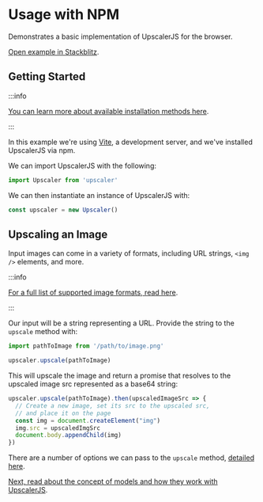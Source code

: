 # Usage with NPM

Demonstrates a basic implementation of UpscalerJS for the browser.

<a href="https://stackblitz.com/github/thekevinscott/upscalerjs/tree/main/examples/basic-npm?file=index.js&title=UpscalerJS: Basic Implementation">Open example in Stackblitz</a>.

## Getting Started

:::info

[You can learn more about available installation methods here](https://upscalerjs.com/documentation/getting-started#browser-setup).

:::

In this example we're using [Vite](https://vitejs.dev/), a development server, and we've installed UpscalerJS via npm.

We can import UpscalerJS with the following:

```javascript
import Upscaler from 'upscaler'
```

We can then instantiate an instance of UpscalerJS with:

```javascript
const upscaler = new Upscaler()
```

## Upscaling an Image

Input images can come in a variety of formats, including URL strings, `<img />` elements, and more. 

:::info

[For a full list of supported image formats, read here](/documentation/api/upscale#input).

:::

Our input will be a string representing a URL. Provide the string to the `upscale` method with:

```javascript
import pathToImage from '/path/to/image.png'

upscaler.upscale(pathToImage)
```

This will upscale the image and return a promise that resolves to the upscaled image src represented as a base64 string:

```javascript
upscaler.upscale(pathToImage).then(upscaledImageSrc => {
  // Create a new image, set its src to the upscaled src,
  // and place it on the page
  const img = document.createElement("img")
  img.src = upscaledImgSrc
  document.body.appendChild(img)
})
```

There are a number of options we can pass to the `upscale` method, [detailed here](http://localhost:3000/documentation/api/upscale).

[Next, read about the concept of models and how they work with UpscalerJS](models).
